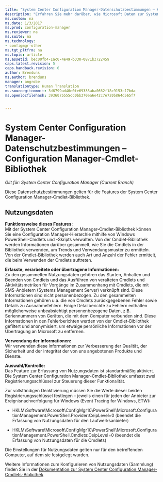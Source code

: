 ```yaml
---
title: "System Center Configuration Manager-Datenschutzbestimmungen – Configuration Manager-Cmdlet-Bibliothek | Microsoft-Dokumentation"
description: "Erfahren Sie mehr darüber, wie Microsoft Daten zur System Center Configuration Manager-Cmdlet-Bibliothek sammelt und verwendet."
ms.custom: na
ms.date: 1/3/2017
ms.prod: configuration-manager
ms.reviewer: na
ms.suite: na
ms.technology:
- configmgr-other
ms.tgt_pltfrm: na
ms.topic: article
ms.assetid: bec00fb4-1ac0-4e49-b330-0871b3722459
caps.latest.revision: 5
caps.handback.revision: 0
author: Brenduns
ms.author: brenduns
manager: angrobe
translationtype: Human Translation
ms.sourcegitcommit: 3d6799ad46e0fe69333aba0662f18c9153c17bda
ms.openlocfilehash: 3936075555cc0bb370ea6e42c7e720b864d565f7


---
```

# <a name="system-center-configuration-manager-privacy-statement---configuration-manager-cmdlet-library"></a>System Center Configuration Manager-Datenschutzbestimmungen – Configuration Manager-Cmdlet-Bibliothek

*Gilt für: System Center Configuration Manager (Current Branch)*

Diese Datenschutzbestimmungen gelten für die Features der System Center Configuration Manager-Cmdlet-Bibliothek.  

## <a name="usage-data"></a>Nutzungsdaten  
 **Funktionsweise dieses Features:**   
Mit der System Center Configuration Manager-Cmdlet-Bibliothek können Sie eine Configuration Manager-Hierarchie mithilfe von Windows PowerShell-Cmdlets und -Skripts verwalten. Von der Cmdlet-Bibliothek werden Informationen darüber gesammelt, wie Sie die Cmdlets in der Bibliothek verwenden, um Trends und Verwendungsmuster zu ermitteln. Von der Cmdlet-Bibliothek werden auch Art und Anzahl der Fehler ermittelt, die beim Verwenden der Cmdlets auftreten.  

 **Erfasste, verarbeitete oder übertragene Informationen:**   
Zu den gesammelten Nutzungsdaten gehören das Starten, Anhalten und Beenden von Cmdlets und das Ausführen von veralteten Cmdlets und Aktivitätsmetriken für Vorgänge im Zusammenhang mit Cmdlets, die mit SMS-Anbietern (Systems Management Server) verknüpft sind. Diese Informationen sind nicht personenbezogen.  Zu den gesammelten Informationen gehören u.a. die von Cmdlets zurückgegebenen Fehler sowie Details zu Ausnahmefehlern. Einige Detailberichte zu Fehlern enthalten möglicherweise unbeabsichtigt personenbezogene Daten, z.B. Seriennummern von Geräten, die mit dem Computer verbunden sind. Diese Informationen in den Fehlerberichten werden von der Cmdlet-Bibliothek gefiltert und anonymisiert, um etwaige persönliche Informationen vor der Übertragung an Microsoft zu entfernen.  

 **Verwendung der Informationen:**   
Wir verwenden diese Informationen zur Verbesserung der Qualität, der Sicherheit und der Integrität der von uns angebotenen Produkte und Dienste.  

 **Auswahl/Kontrolle:**   
Das Feature zur Erfassung von Nutzungsdaten ist standardmäßig aktiviert. Die System Center Configuration Manager-Cmdlet-Bibliothek umfasst zwei Registrierungsschlüssel zur Steuerung dieser Funktionalität.  

 Zur vollständigen Deaktivierung müssen Sie die Werte dieser beiden Registrierungsschlüssel festlegen – jeweils einen für jeden der Anbieter zur Ereignisnachverfolgung für Windows (Event Tracing for Windows, ETW):  

-   HKLM\Software\Microsoft\ConfigMgr10\PowerShell\Microsoft.ConfigurationManagement.PowerShell.Provider:CeipLevel=0 (beendet die Erfassung von Nutzungsdaten für den Laufwerksanbieter)  

-   HKLM\Software\Microsoft\ConfigMgr10\PowerShell\Microsoft.ConfigurationManagement.PowerShell.Cmdlets:CeipLevel=0 (beendet die Erfassung von Nutzungsdaten für die Cmdlets)  

 Die Einstellungen für Nutzungsdaten gelten nur für den betreffenden Computer, auf dem sie festgelegt wurden.  

 Weitere Informationen zum Konfigurieren von Nutzungsdaten (Sammlung) finden Sie in der [Dokumentation zur System Center Configuration Manager-Cmdlets-Bibliothek](https://technet.microsoft.com/en-us/library/dn958404.aspx).   



<!--HONumber=Jan17_HO1-->


